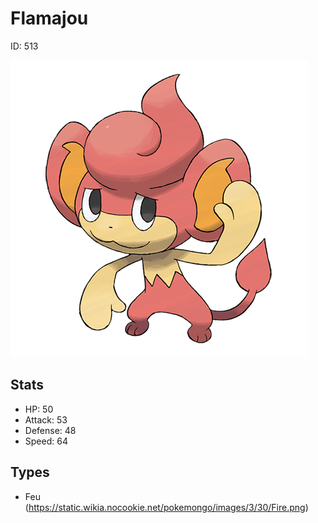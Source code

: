 # Flamajou


ID: 513

![](https://raw.githubusercontent.com/PokeAPI/sprites/master/sprites/pokemon/other/official-artwork/513.png "Flamajou")

## Stats


 - HP: 50
 - Attack: 53
 - Defense: 48
 - Speed: 64

## Types


 - Feu (https://static.wikia.nocookie.net/pokemongo/images/3/30/Fire.png)
